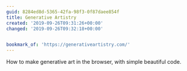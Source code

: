 ```yaml
---
guid: 8284ed8d-5365-42fa-98f3-0f87daee854f
title: Generative Artistry
created: '2019-09-26T09:31:26+00:00'
changed: '2019-09-26T09:32:18+00:00'


bookmark_of: 'https://generativeartistry.com/'
---
```


How to make generative art in the browser, with simple beautiful code. 
